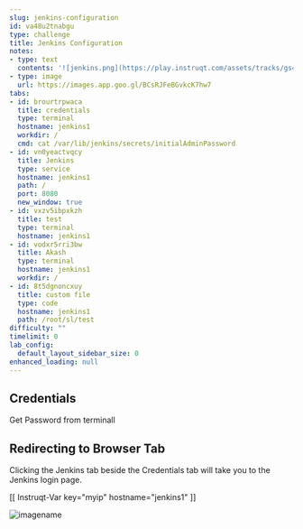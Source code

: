 ```yaml
---
slug: jenkins-configuration
id: va48u2tnabgu
type: challenge
title: Jenkins Configuration
notes:
- type: text
  contents: '![jenkins.png](https://play.instruqt.com/assets/tracks/gs4avgczrh2s/58ebe9d8084ae33ca01946707302d110/assets/jenkins.png)'
- type: image
  url: https://images.app.goo.gl/BCsRJFeBGvkcK7hw7
tabs:
- id: brourtrpwaca
  title: credentials
  type: terminal
  hostname: jenkins1
  workdir: /
  cmd: cat /var/lib/jenkins/secrets/initialAdminPassword
- id: vn0yeactvqcy
  title: Jenkins
  type: service
  hostname: jenkins1
  path: /
  port: 8080
  new_window: true
- id: vxzv5ibpxkzh
  title: test
  type: terminal
  hostname: jenkins1
- id: vodxr5rri3bw
  title: Akash
  type: terminal
  hostname: jenkins1
  workdir: /
- id: 8t5dgnoncxuy
  title: custom file
  type: code
  hostname: jenkins1
  path: /root/sl/test
difficulty: ""
timelimit: 0
lab_config:
  default_layout_sidebar_size: 0
enhanced_loading: null
---
```

## Credentials

Get Password from terminall

## Redirecting to Browser Tab

Clicking the Jenkins tab beside the Credentials tab will take you to the Jenkins login page.

[[ Instruqt-Var key="myip" hostname="jenkins1" ]]


![imagename](../assets/output.png)
